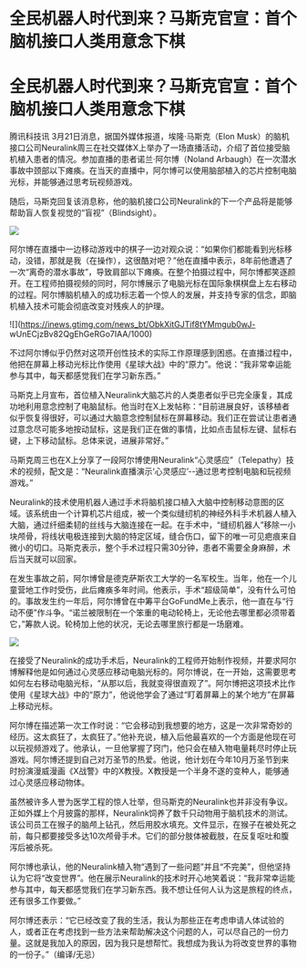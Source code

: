 # 全民机器人时代到来？马斯克官宣：首个脑机接口人类用意念下棋

# 全民机器人时代到来？马斯克官宣：首个脑机接口人类用意念下棋

腾讯科技讯 3月21日消息，据国外媒体报道，埃隆·马斯克（Elon
Musk）的脑机接口公司Neuralink周三在社交媒体X上举办了一场直播活动，介绍了首位接受脑机植入患者的情况。参加直播的患者诺兰·阿尔博（Noland
Arbaugh）在一次潜水事故中颈部以下瘫痪。在当天的直播中，阿尔博可以使用脑部植入的芯片控制电脑光标，并能够通过思考玩视频游戏。

随后，马斯克回复该消息称，他的脑机接口公司Neuralink的下一个产品将是能够帮助盲人恢复视觉的“盲视”（Blindsight）。

![](https://inews.gtimg.com/news_bt/O9NzC4QC6abn_GfYYbNehvhzP5uY2LOKSk2En1a40Wmh4AA/1000)

阿尔博在直播中一边移动游戏中的棋子一边对观众说：“如果你们都能看到光标移动，没错，那就是我（在操作），这很酷对吧？”他在直播中表示，8年前他遭遇了一次“离奇的潜水事故”，导致肩部以下瘫痪。在整个拍摄过程中，阿尔博都笑逐颜开。在工程师拍摄视频的同时，阿尔博展示了电脑光标在国际象棋棋盘上左右移动的过程。阿尔博脑机植入的成功标志着一个惊人的发展，并支持专家的信念，即脑机植入技术可能会彻底改变对残疾人的护理。

![](https://inews.gtimg.com/news_bt/ObkXitGJTif8tYMmgub0wJ-
wUnECjzBv82QgEhGeRGo7IAA/1000)

不过阿尔博似乎仍然对这项开创性技术的实际工作原理感到困惑。在直播过程中，他把在屏幕上移动光标比作使用《星球大战》中的“原力”。他说：“我非常幸运能参与其中，每天都感觉我们在学习新东西。”

马斯克上月宣布，首位植入Neuralink大脑芯片的人类患者似乎已完全康复，其成功地利用意念控制了电脑鼠标。他当时在X上发帖称：“目前进展良好，该移植者似乎恢复得很好，可以通过大脑意念控制鼠标在屏幕移动。我们正在尝试让患者通过意念尽可能多地按动鼠标，这是我们正在做的事情，比如点击鼠标左键、鼠标右键，上下移动鼠标。总体来说，进展非常好。”

马斯克周三也在X上分享了一段阿尔博使用Neuralink“心灵感应”（Telepathy）技术的视频，配文是：“Neuralink直播演示‘心灵感应’--通过思考控制电脑和玩视频游戏。”

Neuralink的技术使用机器人通过手术将脑机接口植入大脑中控制移动意图的区域。该系统由一个计算机芯片组成，被一个类似缝纫机的神经外科手术机器人植入大脑，通过纤细柔韧的丝线与大脑连接在一起。在手术中，“缝纫机器人”移除一小块颅骨，将线状电极连接到大脑的特定区域，缝合伤口，留下的唯一可见疤痕来自微小的切口。马斯克表示，整个手术过程只需30分钟，患者不需要全身麻醉，术后当天就可以回家。

在发生事故之前，阿尔博曾是德克萨斯农工大学的一名军校生。当年，他在一个儿童营地工作时受伤，此后瘫痪多年时间。他表示，手术“超级简单”，没有什么可怕的。事故发生约一年后，阿尔博曾在中筹平台GoFundMe上表示，他一直在与“行动不便”作斗争。“诺兰被限制在一个笨重的电动轮椅上，无论他去哪里都必须带着它，”筹款人说。轮椅加上他的状况，无论去哪里旅行都是一场磨难。

![](https://inews.gtimg.com/news_bt/OtdhO6C-7aVNtChauMFw5ilnUNdhrMf2e1q_cRx5q2jBIAA/1000)

在接受了Neuralink的成功手术后，Neuralink的工程师开始制作视频，并要求阿尔博解释他是如何通过心灵感应移动电脑光标的。阿尔博说，在一开始，这需要思考如何左右移动电脑光标，“从那以后，我就变得很直观了”。阿尔博把这项技术比作使用《星球大战》中的“原力”，他说他学会了通过“盯着屏幕上的某个地方”在屏幕上移动光标。

阿尔博在描述第一次工作时说：“它会移动到我想要的地方，这是一次非常奇妙的经历。这太疯狂了，太疯狂了。”他补充说，植入后他最喜欢的一个方面是他现在可以玩视频游戏了。他承认，一旦他掌握了窍门，他只会在植入物电量耗尽时停止玩游戏。阿尔博还提到自己对万圣节的热爱。他说，他计划在今年10月万圣节到来时扮演漫威漫画《X战警》中的X教授。X教授是一个半身不遂的变种人，能够通过心灵感应移动物体。

虽然被许多人誉为医学工程的惊人壮举，但马斯克的Neuralink也并非没有争议。正如外媒上个月披露的那样，Neuralink饲养了数千只动物用于脑机技术的测试。该公司员工在猴子的脑颅上钻孔，然后用胶水填充。文件显示，在猴子在被处死之前，每只都要接受多达10次颅骨手术。它们的部分肢体被截肢，在反复呕吐和腹泻后被杀死。

阿尔博也承认，他的Neuralink植入物“遇到了一些问题”并且“不完美”，但他坚持认为它将“改变世界”。他在展示Neuralink的技术时开心地笑着说：“我非常幸运能参与其中，每天都感觉我们在学习新东西。我不想让任何人认为这是旅程的终点，还有很多工作要做。”

阿尔博还表示：“它已经改变了我的生活，我认为那些正在考虑申请人体试验的人，或者正在考虑找到一些方法来帮助解决这个问题的人，可以尽自己的一份力量。这就是我加入的原因，因为我只是想帮忙。我想成为我认为将改变世界的事物的一份子。”（编译/无忌）

